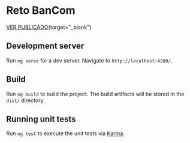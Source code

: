 # Reto BanCom

[VER PUBLICADO](https://emeltec.github.io/reto-bancom/){target="_blank"}


## Development server

Run `ng serve` for a dev server. Navigate to `http://localhost:4200/`.

## Build

Run `ng build` to build the project. The build artifacts will be stored in the `dist/` directory.

## Running unit tests

Run `ng test` to execute the unit tests via [Karma](https://karma-runner.github.io).
